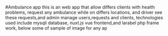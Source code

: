 
#Ambulance app this is an web app that allow differs clients with health problems, request any ambulance while on differs locations, and driver see these requests,and admin manage users,requests and clients, technologies used include mysqli database, nuxt.js vue frontend,and larabel php frame work, below some of sample of image for any ap
